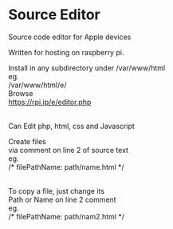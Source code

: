 # Source Editor
Source code editor for Apple devices

Written for hosting on raspberry pi.

Install in any subdirectory under
/var/www/html<br>
eg.<br>
/var/www/html/e/<br>
Browse <br>
https://rpi.ip/e/editor.php<br><br>

Can Edit php, html, css and Javascript <br>

Create files <br>
via comment on line 2 of source text<br>
eg. <br>
/* filePathName: path/name.html */<br><br>

To copy a file, just change its<br>
Path or Name on line 2 comment<br>
eg.<br>
/* filePathName: path/nam2.html */<br><br>

